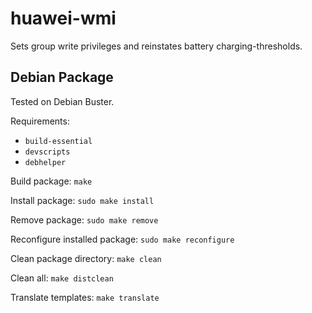 # huawei-wmi

Sets group write privileges and reinstates battery charging-thresholds.

## Debian Package

Tested on Debian Buster.

Requirements:

  * `build-essential`
  * `devscripts`
  * `debhelper`

Build package: `make`

Install package: `sudo make install`

Remove package: `sudo make remove`

Reconfigure installed package: `sudo make reconfigure`

Clean package directory: `make clean`

Clean all: `make distclean`

Translate templates: `make translate`
